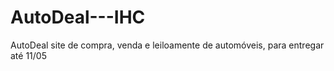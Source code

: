 # AutoDeal---IHC
AutoDeal site de compra, venda e leiloamente de automóveis, para entregar até 11/05
